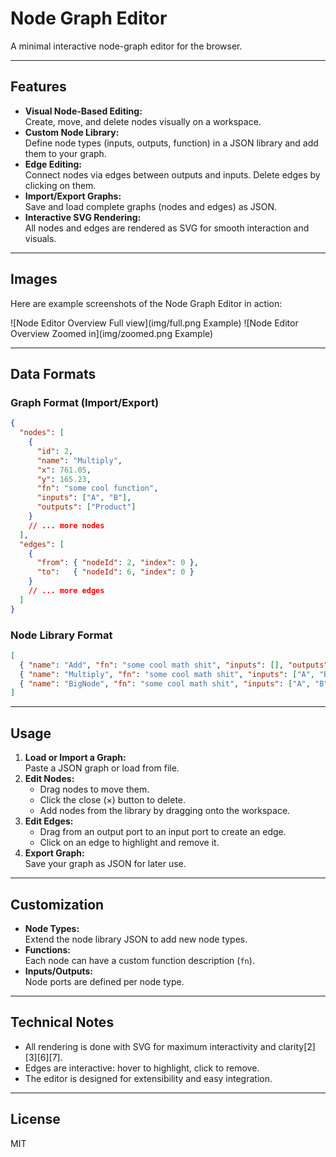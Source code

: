 # Node Graph Editor

A minimal interactive node-graph editor for the browser.

---

## Features

- **Visual Node-Based Editing:**  
  Create, move, and delete nodes visually on a workspace.
- **Custom Node Library:**  
  Define node types (inputs, outputs, function) in a JSON library and add them to your graph.
- **Edge Editing:**  
  Connect nodes via edges between outputs and inputs. Delete edges by clicking on them.
- **Import/Export Graphs:**  
  Save and load complete graphs (nodes and edges) as JSON.
- **Interactive SVG Rendering:**  
  All nodes and edges are rendered as SVG for smooth interaction and visuals.

---


## Images

Here are example screenshots of the Node Graph Editor in action:

![Node Editor Overview Full view](img/full.png Example)
![Node Editor Overview Zoomed in](img/zoomed.png Example)

---

## Data Formats

### **Graph Format (Import/Export)**
```json
{
  "nodes": [
    {
      "id": 2,
      "name": "Multiply",
      "x": 761.05,
      "y": 165.23,
      "fn": "some cool function",
      "inputs": ["A", "B"],
      "outputs": ["Product"]
    }
    // ... more nodes
  ],
  "edges": [
    {
      "from": { "nodeId": 2, "index": 0 },
      "to":   { "nodeId": 6, "index": 0 }
    }
    // ... more edges
  ]
}
```

### **Node Library Format**
```json
[
  { "name": "Add", "fn": "some cool math shit", "inputs": [], "outputs": ["Sum"] },
  { "name": "Multiply", "fn": "some cool math shit", "inputs": ["A", "B"], "outputs": ["Product"] },
  { "name": "BigNode", "fn": "some cool math shit", "inputs": ["A", "B", "C", "D", "E"], "outputs": ["R1", "R2", "R3", "R4"] }
]
```

---

## Usage

1. **Load or Import a Graph:**  
   Paste a JSON graph or load from file.
2. **Edit Nodes:**  
   - Drag nodes to move them.
   - Click the close (×) button to delete.
   - Add nodes from the library by dragging onto the workspace.
3. **Edit Edges:**  
   - Drag from an output port to an input port to create an edge.
   - Click on an edge to highlight and remove it.
4. **Export Graph:**  
   Save your graph as JSON for later use.

---

## Customization

- **Node Types:**  
  Extend the node library JSON to add new node types.
- **Functions:**  
  Each node can have a custom function description (`fn`).
- **Inputs/Outputs:**  
  Node ports are defined per node type.

---

## Technical Notes

- All rendering is done with SVG for maximum interactivity and clarity[2][3][6][7].
- Edges are interactive: hover to highlight, click to remove.
- The editor is designed for extensibility and easy integration.

---

## License

MIT

